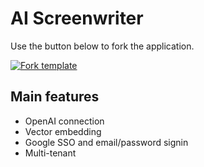 # AI Screenwriter

Use the button below to fork the application.

[![Fork template](https://img.shields.io/badge/Fork%20template-%233A0CFF?style=for-the-badge)](https://app.gadget.dev/auth/fork?domain=ai-screenwriter-template.gadget.app)

## Main features

- OpenAI connection
- Vector embedding
- Google SSO and email/password signin
- Multi-tenant
